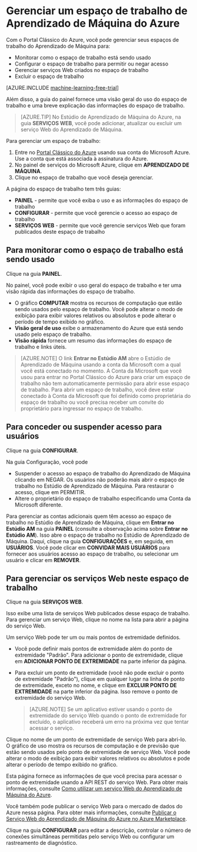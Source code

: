 <properties
	pageTitle="Gerenciar um espaço de trabalho de Aprendizado de Máquina | Microsoft Azure"
	description="Gerencie o acesso aos espaços de trabalho de aprendizado de máquina do Azure e implante e gerencie serviços Web da API ML"
	services="machine-learning"
	documentationCenter=""
	authors="garyericson"
	manager="paulettm"
	editor="cgronlun"/>

<tags
	ms.service="machine-learning"
	ms.workload="data-services"
	ms.tgt_pltfrm="na"
	ms.devlang="na"
	ms.topic="article"
	ms.date="02/03/2016"
	ms.author="garye"/>


# Gerenciar um espaço de trabalho de Aprendizado de Máquina do Azure
Com o Portal Clássico do Azure, você pode gerenciar seus espaços de trabalho do Aprendizado de Máquina para:

- Monitorar como o espaço de trabalho está sendo usado
- Configurar o espaço de trabalho para permitir ou negar acesso
- Gerenciar serviços Web criados no espaço de trabalho
- Excluir o espaço de trabalho

[AZURE.INCLUDE [machine-learning-free-trial](../../includes/machine-learning-free-trial.md)]

Além disso, a guia do painel fornece uma visão geral do uso do espaço de trabalho e uma breve explicação das informações do espaço de trabalho.

> [AZURE.TIP] No Estúdio de Aprendizado de Máquina do Azure, na guia **SERVIÇOS WEB**, você pode adicionar, atualizar ou excluir um serviço Web do Aprendizado de Máquina.

Para gerenciar um espaço de trabalho:

1.	Entre no [Portal Clássico do Azure](https://manage.windowsazure.com/) usando sua conta do Microsoft Azure. Use a conta que está associada à assinatura do Azure.
2.	No painel de serviços do Microsoft Azure, clique em **APRENDIZADO DE MÁQUINA**.
3.	Clique no espaço de trabalho que você deseja gerenciar.

A página do espaço de trabalho tem três guias:

- **PAINEL** - permite que você exiba o uso e as informações do espaço de trabalho
- **CONFIGURAR** - permite que você gerencie o acesso ao espaço de trabalho
- **SERVIÇOS WEB** - permite que você gerencie serviços Web que foram publicados deste espaço de trabalho


## Para monitorar como o espaço de trabalho está sendo usado

Clique na guia **PAINEL**.

No painel, você pode exibir o uso geral do espaço de trabalho e ter uma visão rápida das informações do espaço de trabalho.

- O gráfico **COMPUTAR** mostra os recursos de computação que estão sendo usados pelo espaço de trabalho. Você pode alterar o modo de exibição para exibir valores relativos ou absolutos e pode alterar o período de tempo exibido no gráfico.
- **Visão geral de uso** exibe o armazenamento do Azure que está sendo usado pelo espaço de trabalho.
- **Visão rápida** fornece um resumo das informações do espaço de trabalho e links úteis.

> [AZURE.NOTE] O link **Entrar no Estúdio AM** abre o Estúdio de Aprendizado de Máquina usando a conta da Microsoft com a qual você está conectado no momento. A Conta da Microsoft que você usou para entrar no Portal Clássico do Azure para criar um espaço de trabalho não tem automaticamente permissão para abrir esse espaço de trabalho. Para abrir um espaço de trabalho, você deve estar conectado à Conta da Microsoft que foi definido como proprietária do espaço de trabalho ou você precisa receber um convite do proprietário para ingressar no espaço de trabalho.


## Para conceder ou suspender acesso para usuários ##

Clique na guia **CONFIGURAR**.

Na guia Configuração, você pode

- Suspender o acesso ao espaço de trabalho do Aprendizado de Máquina clicando em NEGAR. Os usuários não poderão mais abrir o espaço de trabalho no Estúdio de Aprendizado de Máquina. Para restaurar o acesso, clique em PERMITIR.
- Altere o proprietário do espaço de trabalho especificando uma Conta da Microsoft diferente.

Para gerenciar as contas adicionais quem têm acesso ao espaço de trabalho no Estúdio de Aprendizado de Máquina, clique em **Entrar no Estúdio AM** na guia **PAINEL** (consulte a observação acima sobre **Entrar no Estúdio AM**). Isso abre o espaço de trabalho no Estúdio de Aprendizado de Máquina. Daqui, clique na guia **CONFIGURAÇÕES** e, em seguida, em **USUÁRIOS**. Você pode clicar em **CONVIDAR MAIS USUÁRIOS** para fornecer aos usuários acesso ao espaço de trabalho, ou selecionar um usuário e clicar em **REMOVER**.


## Para gerenciar os serviços Web neste espaço de trabalho

Clique na guia **SERVIÇOS WEB**.

Isso exibe uma lista de serviços Web publicados desse espaço de trabalho. Para gerenciar um serviço Web, clique no nome na lista para abrir a página do serviço Web.

Um serviço Web pode ter um ou mais pontos de extremidade definidos.

- Você pode definir mais pontos de extremidade além do ponto de extremidade "Padrão". Para adicionar o ponto de extremidade, clique em **ADICIONAR PONTO DE EXTREMIDADE** na parte inferior da página.

- Para excluir um ponto de extremidade (você não pode excluir o ponto de extremidade "Padrão"), clique em qualquer lugar na linha de ponto de extremidade, exceto no nome, e clique em **EXCLUIR PONTO DE EXTREMIDADE** na parte inferior da página. Isso remove o ponto de extremidade do serviço Web.

    > [AZURE.NOTE] Se um aplicativo estiver usando o ponto de extremidade do serviço Web quando o ponto de extremidade for excluído, o aplicativo receberá um erro na próxima vez que tentar acessar o serviço.

Clique no nome de um ponto de extremidade de serviço Web para abri-lo. O gráfico de uso mostra os recursos de computação e de previsão que estão sendo usados pelo ponto de extremidade de serviço Web. Você pode alterar o modo de exibição para exibir valores relativos ou absolutos e pode alterar o período de tempo exibido no gráfico.

Esta página fornece as informações de que você precisa para acessar o ponto de extremidade usando a API REST do serviço Web. Para obter mais informações, consulte [Como utilizar um serviço Web do Aprendizado de Máquina do Azure][consume].

Você também pode publicar o serviço Web para o mercado de dados do Azure nessa página. Para obter mais informações, consulte [Publicar o Serviço Web do Aprendizado de Máquina do Azure no Azure Marketplace][marketplace].

Clique na guia **CONFIGURAR** para editar a descrição, controlar o número de conexões simultâneas permitidas pelo serviço Web ou configurar um rastreamento de diagnóstico.

[consume]: machine-learning-consume-web-services.md
[marketplace]: machine-learning-publish-web-service-to-azure-marketplace.md

<!---HONumber=AcomDC_0204_2016-->